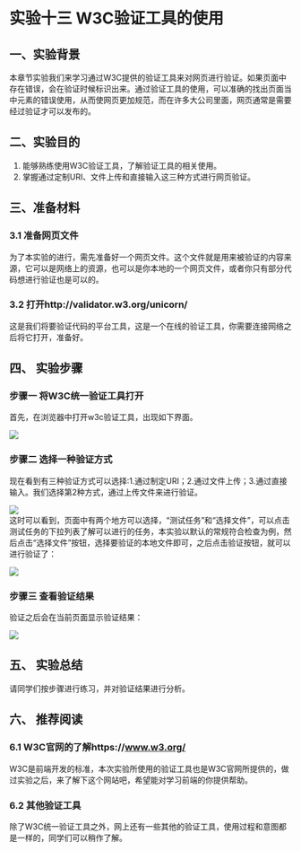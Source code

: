 # 实验十三 W3C验证工具的使用
## 一、实验背景
本章节实验我们来学习通过W3C提供的验证工具来对网页进行验证。如果页面中存在错误，会在验证时候标识出来。通过验证工具的使用，可以准确的找出页面当中元素的错误使用，从而使网页更加规范，而在许多大公司里面，网页通常是需要经过验证才可以发布的。

## 二、实验目的
1. 能够熟练使用W3C验证工具，了解验证工具的相关使用。
2. 掌握通过定制URI、文件上传和直接输入这三种方式进行网页验证。

## 三、准备材料
### 3.1 准备网页文件
为了本实验的进行，需先准备好一个网页文件。这个文件就是用来被验证的内容来源，它可以是网络上的资源，也可以是你本地的一个网页文件，或者你只有部分代码想进行验证也是可以的。

### 3.2 打开http://validator.w3.org/unicorn/
这是我们将要验证代码的平台工具，这是一个在线的验证工具，你需要连接网络之后将它打开，准备好。

## 四、 实验步骤
### 步骤一  将W3C统一验证工具打开
首先，在浏览器中打开w3c验证工具，出现如下界面。

![](resource/image/W3C_1.png)<br/>

### 步骤二  选择一种验证方式
现在看到有三种验证方式可以选择:1.通过制定URI；2.通过文件上传；3.通过直接输入。我们选择第2种方式，通过上传文件来进行验证。

![](resource/image/W3C_2.png)<br/>
这时可以看到，页面中有两个地方可以选择，“测试任务”和“选择文件”，可以点击测试任务的下拉列表了解可以进行的任务，本实验以默认的常规符合检查为例，然后点击“选择文件”按钮，选择要验证的本地文件即可，之后点击验证按钮，就可以进行验证了：

![](resource/image/W3C_3.png)<br/>

### 步骤三  查看验证结果
验证之后会在当前页面显示验证结果：

![](resource/image/W3C_4.png)<br/>

## 五、 实验总结

请同学们按步骤进行练习，并对验证结果进行分析。

## 六、 推荐阅读

### 6.1 W3C官网的了解https://www.w3.org/
W3C是前端开发的标准，本次实验所使用的验证工具也是W3C官网所提供的，做过实验之后，来了解下这个网站吧，希望能对学习前端的你提供帮助。

### 6.2 其他验证工具
除了W3C统一验证工具之外，网上还有一些其他的验证工具，使用过程和意图都是一样的，同学们可以稍作了解。



